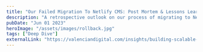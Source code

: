```yaml
---
title: "Our Failed Migration To Netlify CMS: Post Mortem & Lessons Learned"
description: "A retrospective outlook on our process of migrating to Netlify CMS and the challenges we faced."
pubDate: "Jun 01 2023"
heroImage: "/assets/images/rollback.jpg"
tags: ["Deep Dive"]
externalLink: "https://valenciandigital.com/insights/building-scalable-styling-architecture-in-react"
---
```

